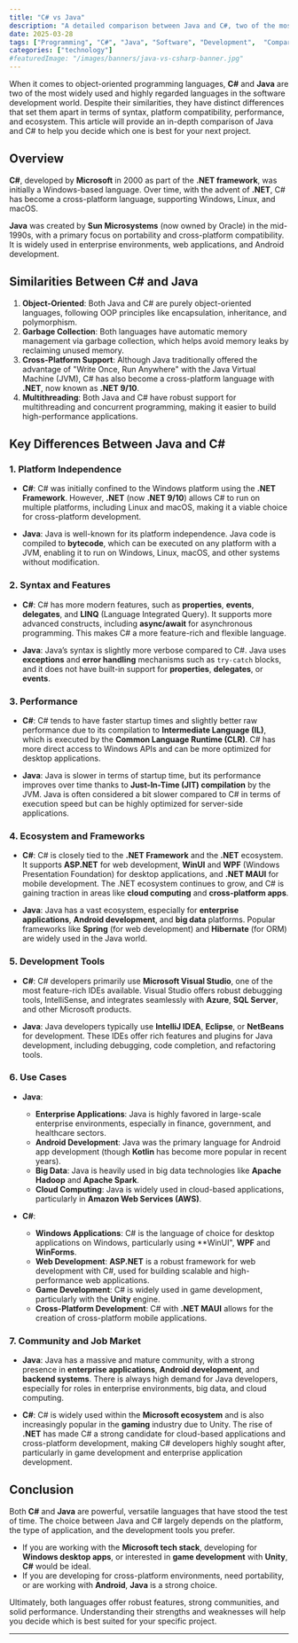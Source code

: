 ```yaml
---
title: "C# vs Java"
description: "A detailed comparison between Java and C#, two of the most popular programming languages. Explore their strengths, weaknesses, use cases, and key differences."
date: 2025-03-28
tags: ["Programming", "C#", "Java", "Software", "Development",  "Comparison"]
categories: ["technology"]
#featuredImage: "/images/banners/java-vs-csharp-banner.jpg"
---
```


When it comes to object-oriented programming languages, **C#** and **Java** are two of the most widely used and highly regarded languages in the software development world. Despite their similarities, they have distinct differences that set them apart in terms of syntax, platform compatibility, performance, and ecosystem. This article will provide an in-depth comparison of Java and C# to help you decide which one is best for your next project.

## Overview

**C#**, developed by **Microsoft** in 2000 as part of the **.NET framework**, was initially a Windows-based language. Over time, with the advent of **.NET**, C# has become a cross-platform language, supporting Windows, Linux, and macOS.

**Java** was created by **Sun Microsystems** (now owned by Oracle) in the mid-1990s, with a primary focus on portability and cross-platform compatibility. It is widely used in enterprise environments, web applications, and Android development.

## Similarities Between C# and Java

1. **Object-Oriented**: Both Java and C# are purely object-oriented languages, following OOP principles like encapsulation, inheritance, and polymorphism.
2. **Garbage Collection**: Both languages have automatic memory management via garbage collection, which helps avoid memory leaks by reclaiming unused memory.
3. **Cross-Platform Support**: Although Java traditionally offered the advantage of "Write Once, Run Anywhere" with the Java Virtual Machine (JVM), C# has also become a cross-platform language with **.NET**, now known as **.NET 9/10**.
4. **Multithreading**: Both Java and C# have robust support for multithreading and concurrent programming, making it easier to build high-performance applications.

## Key Differences Between Java and C#

### 1. **Platform Independence**

- **C#**: C# was initially confined to the Windows platform using the **.NET Framework**. However, **.NET** (now **.NET 9/10**) allows C# to run on multiple platforms, including Linux and macOS, making it a viable choice for cross-platform development.

- **Java**: Java is well-known for its platform independence. Java code is compiled to **bytecode**, which can be executed on any platform with a JVM, enabling it to run on Windows, Linux, macOS, and other systems without modification.
  
### 2. **Syntax and Features**

- **C#**: C# has more modern features, such as **properties**, **events**, **delegates**, and **LINQ** (Language Integrated Query). It supports more advanced constructs, including **async/await** for asynchronous programming. This makes C# a more feature-rich and flexible language.

- **Java**: Java’s syntax is slightly more verbose compared to C#. Java uses **exceptions** and **error handling** mechanisms such as `try-catch` blocks, and it does not have built-in support for **properties**, **delegates**, or **events**.

### 3. **Performance**

- **C#**: C# tends to have faster startup times and slightly better raw performance due to its compilation to **Intermediate Language (IL)**, which is executed by the **Common Language Runtime (CLR)**. C# has more direct access to Windows APIs and can be more optimized for desktop applications.

- **Java**: Java is slower in terms of startup time, but its performance improves over time thanks to **Just-In-Time (JIT) compilation** by the JVM. Java is often considered a bit slower compared to C# in terms of execution speed but can be highly optimized for server-side applications.
  
### 4. **Ecosystem and Frameworks**

- **C#**: C# is closely tied to the **.NET Framework** and the **.NET** ecosystem. It supports **ASP.NET** for web development, **WinUI** and **WPF** (Windows Presentation Foundation) for desktop applications, and **.NET MAUI** for mobile development. The .NET ecosystem continues to grow, and C# is gaining traction in areas like **cloud computing** and **cross-platform apps**.
  
- **Java**: Java has a vast ecosystem, especially for **enterprise applications**, **Android development**, and **big data** platforms. Popular frameworks like **Spring** (for web development) and **Hibernate** (for ORM) are widely used in the Java world.

### 5. **Development Tools**

- **C#**: C# developers primarily use **Microsoft Visual Studio**, one of the most feature-rich IDEs available. Visual Studio offers robust debugging tools, IntelliSense, and integrates seamlessly with **Azure**, **SQL Server**, and other Microsoft products.

- **Java**: Java developers typically use **IntelliJ IDEA**, **Eclipse**, or **NetBeans** for development. These IDEs offer rich features and plugins for Java development, including debugging, code completion, and refactoring tools.

### 6. **Use Cases**

- **Java**:
  - **Enterprise Applications**: Java is highly favored in large-scale enterprise environments, especially in finance, government, and healthcare sectors.
  - **Android Development**: Java was the primary language for Android app development (though **Kotlin** has become more popular in recent years).
  - **Big Data**: Java is heavily used in big data technologies like **Apache Hadoop** and **Apache Spark**.
  - **Cloud Computing**: Java is widely used in cloud-based applications, particularly in **Amazon Web Services (AWS)**.

- **C#**:
  - **Windows Applications**: C# is the language of choice for desktop applications on Windows, particularly using **WinUI", **WPF** and **WinForms**.
  - **Web Development**: **ASP.NET** is a robust framework for web development with C#, used for building scalable and high-performance web applications.
  - **Game Development**: C# is widely used in game development, particularly with the **Unity** engine.
  - **Cross-Platform Development**: C# with **.NET MAUI** allows for the creation of cross-platform mobile applications.

### 7. **Community and Job Market**

- **Java**: Java has a massive and mature community, with a strong presence in **enterprise applications**, **Android development**, and **backend systems**. There is always high demand for Java developers, especially for roles in enterprise environments, big data, and cloud computing.

- **C#**: C# is widely used within the **Microsoft ecosystem** and is also increasingly popular in the **gaming** industry due to Unity. The rise of **.NET** has made C# a strong candidate for cloud-based applications and cross-platform development, making C# developers highly sought after, particularly in game development and enterprise application development.

## Conclusion

Both **C#** and **Java** are powerful, versatile languages that have stood the test of time. The choice between Java and C# largely depends on the platform, the type of application, and the development tools you prefer.

- If you are working with the **Microsoft tech stack**, developing for **Windows desktop apps**, or interested in **game development** with **Unity**, **C#** would be ideal.
- If you are developing for cross-platform environments, need portability, or are working with **Android**, **Java** is a strong choice.

Ultimately, both languages offer robust features, strong communities, and solid performance. Understanding their strengths and weaknesses will help you decide which is best suited for your specific project.

---